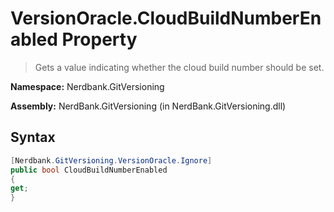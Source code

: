 # VersionOracle.CloudBuildNumberEnabled Property
> Gets a value indicating whether the cloud build number should be set.

**Namespace:** Nerdbank.GitVersioning

**Assembly:** NerdBank.GitVersioning (in NerdBank.GitVersioning.dll)
## Syntax
~~~~csharp
[Nerdbank.GitVersioning.VersionOracle.Ignore]
public bool CloudBuildNumberEnabled
{
get;
}
~~~~
